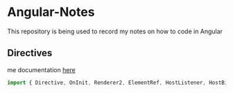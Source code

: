 # Angular-Notes
This repository is being used to record my notes on how to code in Angular

## Directives
me documentation [here](Directives/Directive.md)

```typescript
import { Directive, OnInit, Renderer2, ElementRef, HostListener, HostBinding } from '@angular/core';
```
